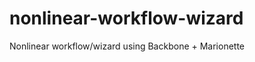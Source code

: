 nonlinear-workflow-wizard
=========================

Nonlinear workflow/wizard using Backbone + Marionette